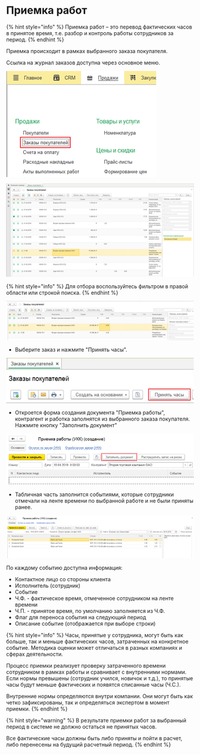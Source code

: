 # Приемка работ

{% hint style="info" %}
Приемка работ – это перевод фактических часов в принятое время, т.е. разбор и контроль работы сотрудников за период.
{% endhint %}

Приемка происходит в рамках выбранного заказа покупателя.

Ссылка на журнал заказов доступна через основное меню.

![&#x421;&#x441;&#x44B;&#x43B;&#x43A;&#x430; &#x43D;&#x430; &#x436;&#x443;&#x440;&#x43D;&#x430;&#x43B; &#x437;&#x430;&#x43A;&#x430;&#x437;&#x43E;&#x432; &#x432; &#x43C;&#x435;&#x43D;&#x44E;](../.gitbook/assets/image%20%2814%29.png)

![&#x416;&#x443;&#x440;&#x43D;&#x430;&#x43B; &#x437;&#x430;&#x43A;&#x430;&#x437;&#x43E;&#x432; &#x43F;&#x43E;&#x43A;&#x443;&#x43F;&#x430;&#x442;&#x435;&#x43B;&#x435;&#x439;](../.gitbook/assets/image%20%2844%29.png)

{% hint style="info" %}
Для отбора воспользуйтесь фильтром в правой области или строкой поиска.
{% endhint %}

![&#x41E;&#x442;&#x431;&#x43E;&#x440; &#x43F;&#x43E; &#x43F;&#x43E;&#x43A;&#x443;&#x43F;&#x430;&#x442;&#x435;&#x43B;&#x44E;](../.gitbook/assets/image%20%2840%29.png)

* Выберите заказ и нажмите "Принять часы".

![](../.gitbook/assets/image%20%2875%29.png)

* Откроется форма создания документа "Приемка работы", контрагент и работка заполнятся из выбранного заказа покупателя. Нажмите кнопку "Заполнить документ"

![](../.gitbook/assets/image%20%2818%29.png)

* Табличная часть заполнится событиями, которые сотрудники отмечали на ленте времени по выбранной работе и не были приняты ранее.

![](../.gitbook/assets/image%20%2861%29.png)

По каждому событию доступна информация:

* Контактное лицо со стороны клиента
* Исполнитель \(сотрудник\)
* Событие
* Ч.Ф. - фактическое время, отмеченное сотрудником на ленте времени
* Ч.П. - принятое время, по умолчанию заполняется из Ч.Ф.
* Флаг для переноса события на следующий период
* Описание событие \(отображается при выборе строки\)

{% hint style="info" %}
Часы, принятые у сотрудника, могут быть как больше, так и меньше фактических часов, затраченных на конкретное событие. Методика оценки может отличаться в разных компаниях и сферах деятельности.

Процесс приемки реализует проверку затраченного времени сотрудником в рамках работы и сравнивает с внутренними нормами. Если нормы превышены \(сотрудник учился, новичок и т.д.\), то принятые часы будут меньше фактических и появятся списанные часы \(Ч.С.\).

Внутренние нормы определяются внутри компании. Они могут быть как четко зафиксированы, так и определяться экспертом в момент приемки.
{% endhint %}

{% hint style="warning" %}
В результате приемки работ за выбранный период в системе не должно остаться не принятых часов.

Все фактические часы должны быть либо приняты и пойти в расчет, либо перенесены на будущий расчетный период.
{% endhint %}

